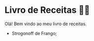 # Livro de Receitas :man_cook:



Olá! Bem vindo ao meu livro de receitas. 

- Strogonoff de Frango;
